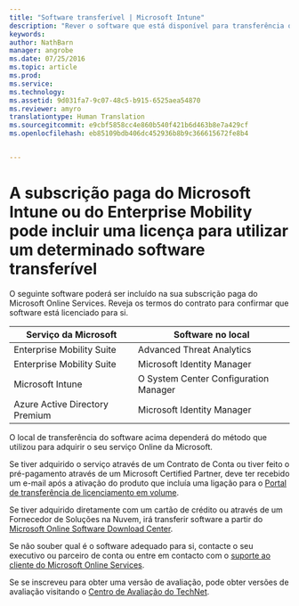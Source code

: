```yaml
---
title: "Software transferível | Microsoft Intune"
description: "Rever o software que está disponível para transferência que podem estar disponíveis com a sua subscrição do Intune ou do EMS."
keywords: 
author: NathBarn
manager: angrobe
ms.date: 07/25/2016
ms.topic: article
ms.prod: 
ms.service: 
ms.technology: 
ms.assetid: 9d031fa7-9c07-48c5-b915-6525aea54870
ms.reviewer: amyro
translationtype: Human Translation
ms.sourcegitcommit: e9cbf5858cc4e860b540f421b6d463b8e7a429cf
ms.openlocfilehash: eb85109bdb406dc452936b8b9c366615672fe8b4


---
```


# A subscrição paga do Microsoft Intune ou do Enterprise Mobility pode incluir uma licença para utilizar um determinado software transferível

O seguinte software poderá ser incluído na sua subscrição paga do Microsoft Online Services.  Reveja os termos do contrato para confirmar que software está licenciado para si.

| **Serviço da Microsoft**    | **Software no local**           |
| ------------- |-------------|
|Enterprise Mobility Suite |    Advanced Threat Analytics |
|Enterprise Mobility Suite |    Microsoft Identity Manager |
|Microsoft Intune | O System Center Configuration Manager |
|Azure Active Directory Premium |   Microsoft Identity Manager |

O local de transferência do software acima dependerá do método que utilizou para adquirir o seu serviço Online da Microsoft.

Se tiver adquirido o serviço através de um Contrato de Conta ou tiver feito o pré-pagamento através de um Microsoft Certified Partner, deve ter recebido um e-mail após a ativação do produto que incluía uma ligação para o [Portal de transferência de licenciamento em volume](https://www.microsoft.com/Licensing/servicecenter/default.aspx).

Se tiver adquirido diretamente com um cartão de crédito ou através de um Fornecedor de Soluções na Nuvem, irá transferir software a partir do [Microsoft Online Software Download Center](https://www.microsoft.com/online/downloads/HomeRealmDiscovery.aspx).

Se não souber qual é o software adequado para si, contacte o seu executivo ou parceiro de conta ou entre em contacto com o [suporte ao cliente do Microsoft Online Services](https://technet.microsoft.com/en-us/dn932057.aspx).

Se se inscreveu para obter uma versão de avaliação, pode obter versões de avaliação visitando o [Centro de Avaliação do TechNet](https://www.microsoft.com/evalcenter/try).



<!--HONumber=Jul16_HO4-->


